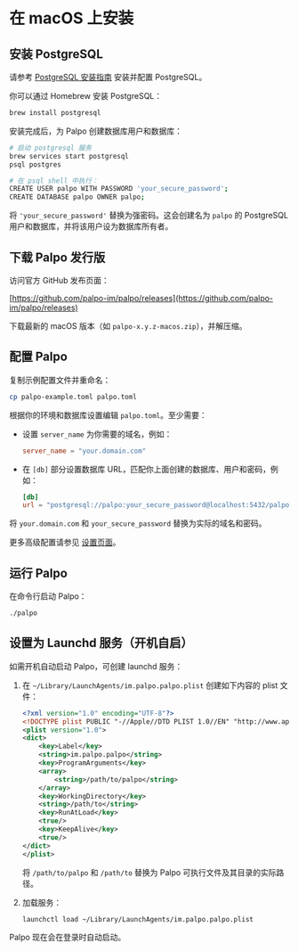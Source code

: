# 在 macOS 上安装

## 安装 PostgreSQL

请参考 [PostgreSQL 安装指南](./postgres.md) 安装并配置 PostgreSQL。

你可以通过 Homebrew 安装 PostgreSQL：

```bash
brew install postgresql
```

安装完成后，为 Palpo 创建数据库用户和数据库：

```bash
# 启动 postgresql 服务
brew services start postgresql
psql postgres

# 在 psql shell 中执行：
CREATE USER palpo WITH PASSWORD 'your_secure_password';
CREATE DATABASE palpo OWNER palpo;
```

将 `'your_secure_password'` 替换为强密码。这会创建名为 `palpo` 的 PostgreSQL 用户和数据库，并将该用户设为数据库所有者。

## 下载 Palpo 发行版

访问官方 GitHub 发布页面：

[https://github.com/palpo-im/palpo/releases](https://github.com/palpo-im/palpo/releases)

下载最新的 macOS 版本（如 `palpo-x.y.z-macos.zip`），并解压缩。

## 配置 Palpo

复制示例配置文件并重命名：

```bash
cp palpo-example.toml palpo.toml
```

根据你的环境和数据库设置编辑 `palpo.toml`。至少需要：

- 设置 `server_name` 为你需要的域名，例如：

    ```toml
    server_name = "your.domain.com"
    ```

- 在 `[db]` 部分设置数据库 URL，匹配你上面创建的数据库、用户和密码，例如：

    ```toml
    [db]
    url = "postgresql://palpo:your_secure_password@localhost:5432/palpo"
    ```

将 `your.domain.com` 和 `your_secure_password` 替换为实际的域名和密码。

更多高级配置请参见 [设置页面](../configuration/index.md)。

## 运行 Palpo

在命令行启动 Palpo：

```bash
./palpo
```

## 设置为 Launchd 服务（开机自启）

如需开机自动启动 Palpo，可创建 launchd 服务：

1. 在 `~/Library/LaunchAgents/im.palpo.palpo.plist` 创建如下内容的 plist 文件：

    ```xml
    <?xml version="1.0" encoding="UTF-8"?>
    <!DOCTYPE plist PUBLIC "-//Apple//DTD PLIST 1.0//EN" "http://www.apple.com/DTDs/PropertyList-1.0.dtd">
    <plist version="1.0">
    <dict>
        <key>Label</key>
        <string>im.palpo.palpo</string>
        <key>ProgramArguments</key>
        <array>
            <string>/path/to/palpo</string>
        </array>
        <key>WorkingDirectory</key>
        <string>/path/to</string>
        <key>RunAtLoad</key>
        <true/>
        <key>KeepAlive</key>
        <true/>
    </dict>
    </plist>
    ```

    将 `/path/to/palpo` 和 `/path/to` 替换为 Palpo 可执行文件及其目录的实际路径。

2. 加载服务：

    ```bash
    launchctl load ~/Library/LaunchAgents/im.palpo.palpo.plist
    ```

Palpo 现在会在登录时自动启动。